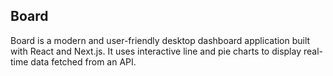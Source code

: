 ## Board
Board is a modern and user-friendly desktop dashboard application built with React and Next.js. It uses interactive line and pie charts to display real-time data fetched from an API.
